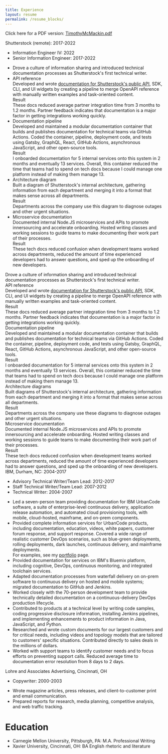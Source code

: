 ```yaml
---
title: Experience
layout: resume
permalink: /resume_blocks/
---
```


Click here for a PDF version: [TimothyMcMackin.pdf](/assets/TimothyMcMackin.pdf)

<div class="company">Shutterstock (remote): 2017-2022</div>
<ul class="roles">
<li>Information Engineer IV: 2022</li>
<li>Senior Information Engineer: 2017-2022</li>
</ul>

<div class="experience-list">

<ul>

<li>
Drove a culture of information sharing and introduced technical documentation processes as Shutterstock's first technical writer.
</li>

<li>
<div class="exp-title">API reference</div>
Developed and wrote <a href="https://api-reference.shutterstock.com/" target="_blank">documentation for Shutterstock's public API</a>, SDK, CLI, and UI widgets by creating a pipeline to merge OpenAPI reference with manually written examples and task-oriented content.

<div class="result-title">Result</div>
These docs reduced average partner integration time from 3 months to 1.2 months.
Partner feedback indicates that documentation is a major factor in getting integrations working quickly.
</li>

<li>
<div class="exp-title">Documentation pipeline</div>
Developed and maintained a modular documentation container that builds and publishes documentation for technical teams via GitHub Actions.
Coded the container, pipeline, deployment code, and tests using Gatsby, GraphQL, React, GitHub Actions, asynchronous JavaScript, and other open-source tools.

<div class="result-title">Result</div>
I onboarded documentation for 5 internal services onto this system in 2 months and eventually 13 services.
Overall, this container reduced the time that teams had to spend on tech docs because I could manage one platform instead of making them manage 13.
</li>

<li>
<div class="exp-title">Architecture diagram</div>
Built a diagram of Shutterstock's internal architecture, gathering information from each department and merging it into a format that makes sense across all departments.

<div class="result-title">Result</div>
Departments across the company use this diagram to diagnose outages and other urgent situations.
</li>

<li>
<div class="exp-title">Microservice documentation</div>
Documented internal Node.JS microservices and APIs to promote innersourcing and accelerate onboarding.
Hosted writing classes and working sessions to guide teams to make documenting their work part of their processes.

<div class="result-title">Result</div>
These tech docs reduced confusion when development teams worked across departments, reduced the amount of time experienced developers had to answer questions, and sped up the onboarding of new developers.
</li>

</ul>

</div>

<div class="experience-grid">

<div id="s1" class="block experience">
Drove a culture of information sharing and introduced technical documentation processes as Shutterstock's first technical writer.
</div>

<div id="s2" class="block result">
</div>

<div id="s3" class="block experience">
<div class="exp-title">API reference</div>
Developed and wrote <a href="https://api-reference.shutterstock.com/" target="_blank">documentation for Shutterstock's public API</a>, SDK, CLI, and UI widgets by creating a pipeline to merge OpenAPI reference with manually written examples and task-oriented content.
</div>

<div id="s4" class="block result">
<div class="result-title">Result</div>
These docs reduced average partner integration time from 3 months to 1.2 months.
Partner feedback indicates that documentation is a major factor in getting integrations working quickly.
</div>

<div id="s5" class="block experience">
<div class="exp-title">Documentation pipeline</div>
Developed and maintained a modular documentation container that builds and publishes documentation for technical teams via GitHub Actions.
Coded the container, pipeline, deployment code, and tests using Gatsby, GraphQL, React, GitHub Actions, asynchronous JavaScript, and other open-source tools.
</div>

<div id="s6" class="block result">
<div class="result-title">Result</div>
I onboarded documentation for 5 internal services onto this system in 2 months and eventually 13 services.
Overall, this container reduced the time that teams had to spend on tech docs because I could manage one platform instead of making them manage 13.
</div>

<div id="s7" class="block experience">
<div class="exp-title">Architecture diagrams</div>
Built diagrams of Shutterstock's internal architecture, gathering information from each department and merging it into a format that makes sense across all departments.
</div>

<div id="s8" class="block result">
<div class="result-title">Result</div>
Departments across the company use these diagrams to diagnose outages and other urgent situations.
</div>

<div id="s9" class="block experience">
<div class="exp-title">Microservice documentation</div>
Documented internal Node.JS microservices and APIs to promote innersourcing and accelerate onboarding.
Hosted writing classes and working sessions to guide teams to make documenting their work part of their processes.
</div>

<div id="s10" class="block result">
<div class="result-title">Result</div>
These tech docs reduced confusion when development teams worked across departments, reduced the amount of time experienced developers had to answer questions, and sped up the onboarding of new developers.
</div>

</div>

<div class="company">IBM, Durham, NC: 2004-2017</div>
<ul class="roles">
<li>Advisory Technical Writer/Team Lead: 2012-2017</li>
<li>Staff Technical Writer/Team Lead: 2007-2012</li>
<li>Technical Writer: 2004-2007</li>
</ul>

<ul class="experience">
<li>
<div class="experienceActionBullet">Led a seven-person team providing documentation for IBM UrbanCode software, a suite of enterprise-level continuous delivery, application release automation, and automated cloud provisioning tools, with mobile, cloud-hosted, mainframe, and on-prem components.
</div>
</li>
<li>
<div class="experienceActionBullet">Provided complete information services for UrbanCode products, including documentation, education, videos, white papers, customer forum response, and support response.
Covered a wide range of realistic customer DevOps scenarios, such as blue-green deployments, rolling deployments, dark launches, continuous delivery, and mainframe deployments.
</div>
<div class="experienceActionBullet">
For examples, see my <a href="./portfolio">portfolio</a> page.
</div>
</li>
<li>
<div class="experienceActionBullet">Provided documentation for services on IBM's Bluemix platform, including cognitive, DevOps, continuous monitoring, and integrated toolchain services.
</div>
</li>
<li>
<div class="experienceActionBullet">Adapted documentation processes from waterfall delivery on on-prem software to continuous delivery on hosted and mobile systems; migrated documentation to GitHub and Jenkins.
</div>
</li>
<li>
<div class="experienceActionBullet">Worked closely with the 70-person development team to provide technically detailed documentation on a continuous-delivery DevOps production lifecycle.
</div>
</li>
<li>
<div class="experienceActionBullet">Contributed to products at a technical level by writing code samples, coding progressive disclosure information, installing Jenkins pipelines, and implementing enhancements to product information in Java, JavaScript, and Python.
</div>
</li>
<li>
<div class="experienceActionBullet">Researched and wrote custom documents for our largest customers and for critical needs, including videos and topology models that are tailored to customers' specific situations.
Contributed directly to sales deals in the millions of dollars.
</div>
</li>
<li>
<div class="experienceActionBullet">Worked with support teams to identify customer needs and to focus efforts on preventing support calls.
Reduced average time to documentation error resolution from 8 days to 2 days.
</div>
</li>
</ul>

<div class="company">Lohre and Associates Advertising, Cincinnati, OH</div>
<ul class="roles">
<li>Copywriter: 2000-2003</li>
</ul>

<ul class="experience">
<li>
<div class="experienceActionBullet">Wrote magazine articles, press releases, and client-to-customer print and email communication.
</div>
</li>
<li>
<div class="experienceActionBullet">Prepared reports for research, media planning, competitive analysis, and web traffic tracking.
</div>
</li>
</ul>

<h1>Education</h1>

<ul class="roles">
<li>Carnegie Mellon University, Pittsburgh, PA: M.A. Professional Writing</li>
<li>Xavier University, Cincinnati, OH: BA English rhetoric and literature</li>
</ul>